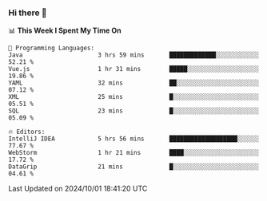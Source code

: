 ### Hi there 👋

<!--
**asdf12303116/asdf12303116** is a ✨ _special_ ✨ repository because its `README.md` (this file) appears on your GitHub profile.

Here are some ideas to get you started:

- 🔭 I’m currently working on ...
- 🌱 I’m currently learning ...
- 👯 I’m looking to collaborate on ...
- 🤔 I’m looking for help with ...
- 💬 Ask me about ...
- 📫 How to reach me: ...
- 😄 Pronouns: ...
- ⚡ Fun fact: ...
-->

<!--START_SECTION:waka-->
📊 **This Week I Spent My Time On** 

```text
💬 Programming Languages: 
Java                     3 hrs 59 mins       █████████████░░░░░░░░░░░░   52.21 % 
Vue.js                   1 hr 31 mins        █████░░░░░░░░░░░░░░░░░░░░   19.86 % 
YAML                     32 mins             ██░░░░░░░░░░░░░░░░░░░░░░░   07.12 % 
XML                      25 mins             █░░░░░░░░░░░░░░░░░░░░░░░░   05.51 % 
SQL                      23 mins             █░░░░░░░░░░░░░░░░░░░░░░░░   05.09 % 

🔥 Editors: 
IntelliJ IDEA            5 hrs 56 mins       ███████████████████░░░░░░   77.67 % 
WebStorm                 1 hr 21 mins        ████░░░░░░░░░░░░░░░░░░░░░   17.72 % 
DataGrip                 21 mins             █░░░░░░░░░░░░░░░░░░░░░░░░   04.61 % 
```


 Last Updated on 2024/10/01 18:41:20 UTC
<!--END_SECTION:waka-->
